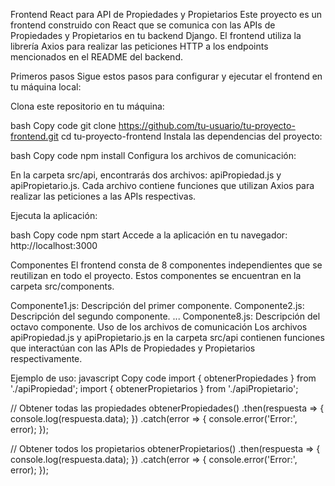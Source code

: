 Frontend React para API de Propiedades y Propietarios
Este proyecto es un frontend construido con React que se comunica con las APIs de Propiedades y Propietarios en tu backend Django. El frontend utiliza la librería Axios para realizar las peticiones HTTP a los endpoints mencionados en el README del backend.

Primeros pasos
Sigue estos pasos para configurar y ejecutar el frontend en tu máquina local:

Clona este repositorio en tu máquina:

bash
Copy code
git clone https://github.com/tu-usuario/tu-proyecto-frontend.git
cd tu-proyecto-frontend
Instala las dependencias del proyecto:

bash
Copy code
npm install
Configura los archivos de comunicación:

En la carpeta src/api, encontrarás dos archivos: apiPropiedad.js y apiPropietario.js. Cada archivo contiene funciones que utilizan Axios para realizar las peticiones a las APIs respectivas.

Ejecuta la aplicación:

bash
Copy code
npm start
Accede a la aplicación en tu navegador: http://localhost:3000

Componentes
El frontend consta de 8 componentes independientes que se reutilizan en todo el proyecto. Estos componentes se encuentran en la carpeta src/components.

Componente1.js: Descripción del primer componente.
Componente2.js: Descripción del segundo componente.
...
Componente8.js: Descripción del octavo componente.
Uso de los archivos de comunicación
Los archivos apiPropiedad.js y apiPropietario.js en la carpeta src/api contienen funciones que interactúan con las APIs de Propiedades y Propietarios respectivamente.

Ejemplo de uso:
javascript
Copy code
import { obtenerPropiedades } from './apiPropiedad';
import { obtenerPropietarios } from './apiPropietario';

// Obtener todas las propiedades
obtenerPropiedades()
  .then(respuesta => {
    console.log(respuesta.data);
  })
  .catch(error => {
    console.error('Error:', error);
  });

// Obtener todos los propietarios
obtenerPropietarios()
  .then(respuesta => {
    console.log(respuesta.data);
  })
  .catch(error => {
    console.error('Error:', error);
  });

